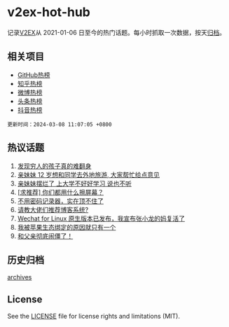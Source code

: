 # v2ex-hot-hub

 记录[V2EX](https://www.v2ex.com/)从 2021-01-06 日至今的热门话题。每小时抓取一次数据，按天[归档](archives)。
 
 ## 相关项目

- [GitHub热榜](https://github.com/snaildev/github-hot-hub)
- [知乎热榜](https://github.com/snaildev/zhihu-hot-hub)
- [微博热榜](https://github.com/snaildev/weibo-hot-hub)
- [头条热榜](https://github.com/snaildev/toutiao-hot-hub)
- [抖音热榜](https://github.com/snaildev/douyin-hot-hub)


 `更新时间：2024-03-08 11:07:05 +0800`

## 热议话题

1. [发现穷人的孩子真的难翻身](https://www.v2ex.com/t/1021542)
1. [亲妹妹 12 岁想和同学去外地旅游, 大家帮忙给点意见](https://www.v2ex.com/t/1021473)
1. [亲妹妹摆烂了 上大学不好好学习 说也不听](https://www.v2ex.com/t/1021477)
1. [[求推荐] 你们都用什么擦屏幕？](https://www.v2ex.com/t/1021409)
1. [不用密码记录器，实在顶不住了](https://www.v2ex.com/t/1021658)
1. [请教大佬们推荐博客系统?](https://www.v2ex.com/t/1021421)
1. [Wechat for Linux 原生版本已发布，我宣布张小龙的妈复活了](https://www.v2ex.com/t/1021682)
1. [我被苹果生态绑定的原因就只有一个](https://www.v2ex.com/t/1021420)
1. [和父亲彻底闹僵了！](https://www.v2ex.com/t/1021656)

## 历史归档

[archives](archives)

## License

See the [LICENSE](LICENSE) file for license rights and limitations (MIT).
